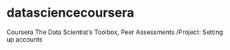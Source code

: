 datasciencecoursera
===================

Coursera The Data Scientist’s Toolbox, Peer Assessments /Project: Setting up accounts
